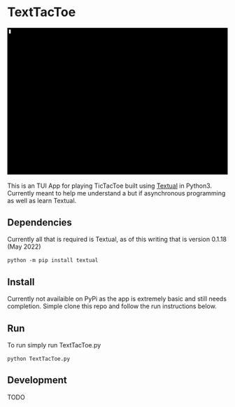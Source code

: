 # TextTacToe

![View Of TextTacToe](img/TextTacToe.gif)

This is an TUI App for playing TicTacToe built using [Textual](https://github.com/willmcgugan/textual/) in Python3. Currently meant to help me understand a but if asynchronous programming as well as learn Textual.

## Dependencies

Currently all that is required is Textual, as of this writing that is version 0.1.18 (May 2022)
```
python -m pip install textual 
```

## Install

Currently not availaible on PyPi as the app is extremely basic and still needs completion. Simple clone this repo and follow the run instructions below.

## Run

To run simply run TextTacToe.py

```
python TextTacToe.py
```

## Development 
TODO